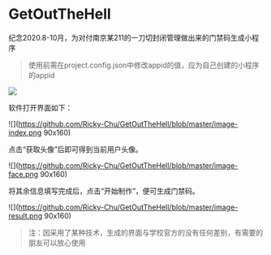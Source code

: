 # GetOutTheHell
纪念2020.8-10月，为对付南京某211的一刀切封闭管理做出来的门禁码生成小程序

> 使用前需在project.config.json中修改appid的值，应为自己创建的小程序的appid

![](https://github.com/Ricky-Chu/GetOutTheHell/blob/master/image-appid.png)

软件打开界面如下： 

![](https://github.com/Ricky-Chu/GetOutTheHell/blob/master/image-index.png 90x160)

点击“获取头像”后即可得到当前用户头像。

![](https://github.com/Ricky-Chu/GetOutTheHell/blob/master/image-face.png 90x160)

将其余信息填写完成后，点击“开始制作”，便可生成门禁码。

![](https://github.com/Ricky-Chu/GetOutTheHell/blob/master/image-result.png 90x160)

> 注：因采用了某种技术，生成的界面与学校官方的没有任何差别，有需要的朋友可以放心使用
